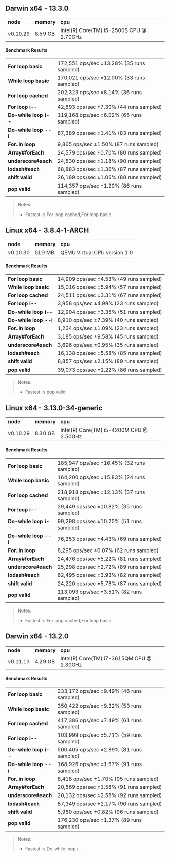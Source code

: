 Darwin x64 - 13.3.0
-----

<table><tr><td><b>node</b></td><td><b>memory</b></td><td><b>cpu</b></td></tr><tr><td>v0.10.29</td><td>8.59 GB</td><td>Intel(R) Core(TM) i5-2500S CPU @ 2.70GHz</td></tr></table>

#### Benchmark Results ####

<table><tr><td><b>For loop basic</b></td><td>172,551 ops/sec ±13.28% (35 runs sampled)</td></tr><tr><td><b>While loop basic</b></td><td>170,021 ops/sec ±12.00% (33 runs sampled)</td></tr><tr><td><b>For loop cached</b></td><td>202,323 ops/sec ±8.14% (36 runs sampled)</td></tr><tr><td><b>For loop i--</b></td><td>42,893 ops/sec ±7.30% (44 runs sampled)</td></tr><tr><td><b>Do-while loop i--</b></td><td>119,168 ops/sec ±6.02% (65 runs sampled)</td></tr><tr><td><b>Do-while loop --i</b></td><td>87,389 ops/sec ±1.41% (83 runs sampled)</td></tr><tr><td><b>For..in loop</b></td><td>9,865 ops/sec ±1.50% (87 runs sampled)</td></tr><tr><td><b>Array#forEach</b></td><td>24,579 ops/sec ±0.70% (80 runs sampled)</td></tr><tr><td><b>underscore#each</b></td><td>24,530 ops/sec ±1.18% (90 runs sampled)</td></tr><tr><td><b>lodash#each</b></td><td>68,883 ops/sec ±1.36% (87 runs sampled)</td></tr><tr><td><b>shift valid</b></td><td>26,169 ops/sec ±1.06% (88 runs sampled)</td></tr><tr><td><b>pop valid</b></td><td>114,357 ops/sec ±1.20% (86 runs sampled)</td></tr></table>

> Notes:
> - Fastest is For loop cached,For loop basic

Linux x64 - 3.8.4-1-ARCH
-----

<table><tr><td><b>node</b></td><td><b>memory</b></td><td><b>cpu</b></td></tr><tr><td>v0.10.30</td><td>519 MB</td><td>QEMU Virtual CPU version 1.0</td></tr></table>

#### Benchmark Results ####

<table><tr><td><b>For loop basic</b></td><td>14,909 ops/sec ±4.53% (49 runs sampled)</td></tr><tr><td><b>While loop basic</b></td><td>15,016 ops/sec ±5.94% (57 runs sampled)</td></tr><tr><td><b>For loop cached</b></td><td>24,511 ops/sec ±3.31% (67 runs sampled)</td></tr><tr><td><b>For loop i--</b></td><td>3,958 ops/sec ±4.99% (23 runs sampled)</td></tr><tr><td><b>Do-while loop i--</b></td><td>12,904 ops/sec ±3.35% (51 runs sampled)</td></tr><tr><td><b>Do-while loop --i</b></td><td>8,910 ops/sec ±7.39% (40 runs sampled)</td></tr><tr><td><b>For..in loop</b></td><td>1,234 ops/sec ±1.09% (23 runs sampled)</td></tr><tr><td><b>Array#forEach</b></td><td>3,185 ops/sec ±9.58% (45 runs sampled)</td></tr><tr><td><b>underscore#each</b></td><td>3,696 ops/sec ±0.95% (35 runs sampled)</td></tr><tr><td><b>lodash#each</b></td><td>16,138 ops/sec ±5.58% (85 runs sampled)</td></tr><tr><td><b>shift valid</b></td><td>8,857 ops/sec ±2.15% (89 runs sampled)</td></tr><tr><td><b>pop valid</b></td><td>39,073 ops/sec ±1.22% (86 runs sampled)</td></tr></table>

> Notes:
> - Fastest is pop valid

Linux x64 - 3.13.0-34-generic
-----

<table><tr><td><b>node</b></td><td><b>memory</b></td><td><b>cpu</b></td></tr><tr><td>v0.10.29</td><td>8.30 GB</td><td>Intel(R) Core(TM) i5-4200M CPU @ 2.50GHz</td></tr></table>

#### Benchmark Results ####

<table><tr><td><b>For loop basic</b></td><td>185,947 ops/sec ±16.45% (32 runs sampled)</td></tr><tr><td><b>While loop basic</b></td><td>164,200 ops/sec ±15.83% (24 runs sampled)</td></tr><tr><td><b>For loop cached</b></td><td>218,918 ops/sec ±12.13% (37 runs sampled)</td></tr><tr><td><b>For loop i--</b></td><td>29,449 ops/sec ±10.82% (35 runs sampled)</td></tr><tr><td><b>Do-while loop i--</b></td><td>99,298 ops/sec ±10.20% (51 runs sampled)</td></tr><tr><td><b>Do-while loop --i</b></td><td>76,253 ops/sec ±4.43% (69 runs sampled)</td></tr><tr><td><b>For..in loop</b></td><td>8,295 ops/sec ±6.07% (62 runs sampled)</td></tr><tr><td><b>Array#forEach</b></td><td>24,476 ops/sec ±5.22% (81 runs sampled)</td></tr><tr><td><b>underscore#each</b></td><td>25,298 ops/sec ±2.72% (89 runs sampled)</td></tr><tr><td><b>lodash#each</b></td><td>62,495 ops/sec ±3.93% (82 runs sampled)</td></tr><tr><td><b>shift valid</b></td><td>24,220 ops/sec ±5.78% (87 runs sampled)</td></tr><tr><td><b>pop valid</b></td><td>113,093 ops/sec ±3.51% (82 runs sampled)</td></tr></table>

> Notes:
> - Fastest is For loop cached,For loop basic

Darwin x64 - 13.2.0
-----

<table><tr><td><b>node</b></td><td><b>memory</b></td><td><b>cpu</b></td></tr><tr><td>v0.11.13</td><td>4.29 GB</td><td>Intel(R) Core(TM) i7-3615QM CPU @ 2.30GHz</td></tr></table>

#### Benchmark Results ####

<table><tr><td><b>For loop basic</b></td><td>333,172 ops/sec ±9.49% (46 runs sampled)</td></tr><tr><td><b>While loop basic</b></td><td>350,422 ops/sec ±9.32% (53 runs sampled)</td></tr><tr><td><b>For loop cached</b></td><td>417,386 ops/sec ±7.49% (61 runs sampled)</td></tr><tr><td><b>For loop i--</b></td><td>103,999 ops/sec ±5.71% (59 runs sampled)</td></tr><tr><td><b>Do-while loop i--</b></td><td>500,405 ops/sec ±2.89% (81 runs sampled)</td></tr><tr><td><b>Do-while loop --i</b></td><td>168,926 ops/sec ±1.67% (91 runs sampled)</td></tr><tr><td><b>For..in loop</b></td><td>8,418 ops/sec ±1.70% (95 runs sampled)</td></tr><tr><td><b>Array#forEach</b></td><td>20,569 ops/sec ±1.58% (91 runs sampled)</td></tr><tr><td><b>underscore#each</b></td><td>20,132 ops/sec ±2.58% (92 runs sampled)</td></tr><tr><td><b>lodash#each</b></td><td>87,349 ops/sec ±2.17% (90 runs sampled)</td></tr><tr><td><b>shift valid</b></td><td>5,980 ops/sec ±0.82% (96 runs sampled)</td></tr><tr><td><b>pop valid</b></td><td>176,230 ops/sec ±1.37% (89 runs sampled)</td></tr></table>

> Notes:
> - Fastest is Do-while loop i--

